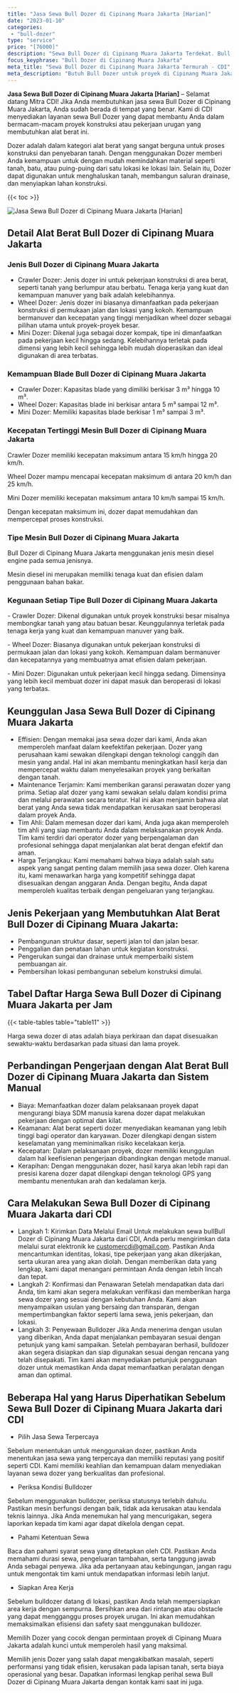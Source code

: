 ```yaml
---
title: "Jasa Sewa Bull Dozer di Cipinang Muara Jakarta [Harian]"
date: "2023-01-10"
categories:
 - "bull-dozer"
type: "service"
price: "[76000]"
description: "Sewa Bull Dozer di Cipinang Muara Jakarta Terdekat. Bull Dozer profesional untuk kebutuhan proyek konstruksi dengan performa superior. Dapatkan informasi lengkap dengan menghubungi kami."
focus_keyphrase: "Bull Dozer di Cipinang Muara Jakarta"
meta_title: "Sewa Bull Dozer di Cipinang Muara Jakarta Termurah - CDI"
meta_description: "Butuh Bull Dozer untuk proyek di Cipinang Muara Jakarta? Layanan profesional kami siap melayani dengan solusi optimal. Dapatkan penawaran sekarang."
---
```


**Jasa Sewa Bull Dozer di Cipinang Muara Jakarta [Harian]** – Selamat datang Mitra CDI! Jika Anda membutuhkan jasa sewa Bull Dozer di Cipinang Muara Jakarta, Anda sudah berada di tempat yang benar. Kami di CDI menyediakan layanan sewa Bull Dozer yang dapat membantu Anda dalam bermacam-macam proyek konstruksi atau pekerjaan urugan yang membutuhkan alat berat ini.

Dozer adalah dalam kategori alat berat yang sangat berguna untuk proses konstruksi dan penyebaran tanah. Dengan menggunakan Dozer memberi Anda kemampuan untuk dengan mudah memindahkan material seperti tanah, batu, atau puing-puing dari satu lokasi ke lokasi lain. Selain itu, Dozer dapat digunakan untuk menghaluskan tanah, membangun saluran drainase, dan menyiapkan lahan konstruksi.

{{< toc >}}

![Jasa Sewa Bull Dozer di Cipinang Muara Jakarta [Harian]](/images/bull-dozer/bull-dozer-20.jpg)

## Detail Alat Berat Bull Dozer di Cipinang Muara Jakarta

### Jenis Bull Dozer di Cipinang Muara Jakarta

*   Crawler Dozer: Jenis dozer ini untuk pekerjaan konstruksi di area berat, seperti tanah yang berlumpur atau berbatu. Tenaga kerja yang kuat dan kemampuan manuver yang baik adalah kelebihannya.
*   Wheel Dozer: Jenis dozer ini biasanya dimanfaatkan pada pekerjaan konstruksi di permukaan jalan dan lokasi yang kokoh. Kemampuan bermanuver dan kecepatan yang tinggi menjadikan wheel dozer sebagai pilihan utama untuk proyek-proyek besar.
*   Mini Dozer: Dikenal juga sebagai dozer kompak, tipe ini dimanfaatkan pada pekerjaan kecil hingga sedang. Kelebihannya terletak pada dimensi yang lebih kecil sehingga lebih mudah dioperasikan dan ideal digunakan di area terbatas.

### Kemampuan Blade Bull Dozer di Cipinang Muara Jakarta

*   Crawler Dozer: Kapasitas blade yang dimiliki berkisar 3 m³ hingga 10 m³.
*   Wheel Dozer: Kapasitas blade ini berkisar antara 5 m³ sampai 12 m³.
*   Mini Dozer: Memiliki kapasitas blade berkisar 1 m³ sampai 3 m³.

### Kecepatan Tertinggi Mesin Bull Dozer di Cipinang Muara Jakarta

Crawler Dozer memiliki kecepatan maksimum antara 15 km/h hingga 20 km/h.

Wheel Dozer mampu mencapai kecepatan maksimum di antara 20 km/h dan 25 km/h.

Mini Dozer memiliki kecepatan maksimum antara 10 km/h sampai 15 km/h.

Dengan kecepatan maksimum ini, dozer dapat memudahkan dan mempercepat proses konstruksi.

### Tipe Mesin Bull Dozer di Cipinang Muara Jakarta

Bull Dozer di Cipinang Muara Jakarta menggunakan jenis mesin diesel engine pada semua jenisnya.

Mesin diesel ini merupakan memiliki tenaga kuat dan efisien dalam penggunaan bahan bakar.

### Kegunaan Setiap Tipe Bull Dozer di Cipinang Muara Jakarta

\- Crawler Dozer: Dikenal digunakan untuk proyek konstruksi besar misalnya membongkar tanah yang atau batuan besar. Keunggulannya terletak pada tenaga kerja yang kuat dan kemampuan manuver yang baik.

\- Wheel Dozer: Biasanya digunakan untuk pekerjaan konstruksi di permukaan jalan dan lokasi yang kokoh. Kemampuan dalam bermanuver dan kecepatannya yang membuatnya amat efisien dalam pekerjaan.

\- Mini Dozer: Digunakan untuk pekerjaan kecil hingga sedang. Dimensinya yang lebih kecil membuat dozer ini dapat masuk dan beroperasi di lokasi yang terbatas.

## Keunggulan Jasa Sewa Bull Dozer di Cipinang Muara Jakarta

*   Effisien: Dengan memakai jasa sewa dozer dari kami, Anda akan memperoleh manfaat dalam keefektifan pekerjaan. Dozer yang perusahaan kami sewakan dilengkapi dengan teknologi canggih dan mesin yang andal. Hal ini akan membantu meningkatkan hasil kerja dan mempercepat waktu dalam menyelesaikan proyek yang berkaitan dengan tanah.
*   Maintenance Terjamin: Kami memberikan garansi perawatan dozer yang prima. Setiap alat dozer yang kami sewakan selalu dalam kondisi prima dan melalui perawatan secara teratur. Hal ini akan menjamin bahwa alat berat yang Anda sewa tidak mendapatkan kerusakan saat beroperasi dalam proyek Anda.
*   Tim Ahli: Dalam memesan dozer dari kami, Anda juga akan memperoleh tim ahli yang siap membantu Anda dalam melaksanakan proyek Anda. Tim kami terdiri dari operator dozer yang berpengalaman dan profesional sehingga dapat menjalankan alat berat dengan efektif dan aman.
*   Harga Terjangkau: Kami memahami bahwa biaya adalah salah satu aspek yang sangat penting dalam memilih jasa sewa dozer. Oleh karena itu, kami menawarkan harga yang kompetitif sehingga dapat disesuaikan dengan anggaran Anda. Dengan begitu, Anda dapat memperoleh kualitas terbaik dengan pengeluaran yang terjangkau.

## Jenis Pekerjaan yang Membutuhkan Alat Berat Bull Dozer di Cipinang Muara Jakarta:

*   Pembangunan struktur dasar, seperti jalan tol dan jalan besar.
*   Penggalian dan penataan lahan untuk kegiatan konstruksi.
*   Pengerukan sungai dan drainase untuk memperbaiki sistem pembuangan air.
*   Pembersihan lokasi pembangunan sebelum konstruksi dimulai.

## Tabel Daftar Harga Sewa Bull Dozer di Cipinang Muara Jakarta per Jam

{{< table-tables table="table11" >}}

Harga sewa dozer di atas adalah biaya perkiraan dan dapat disesuaikan sewaktu-waktu berdasarkan pada situasi dan lama proyek.

## Perbandingan Pengerjaan dengan Alat Berat Bull Dozer di Cipinang Muara Jakarta dan Sistem Manual

*   Biaya: Memanfaatkan dozer dalam pelaksanaan proyek dapat mengurangi biaya SDM manusia karena dozer dapat melakukan pekerjaan dengan optimal dan kilat.
*   Keamanan: Alat berat seperti dozer menyediakan keamanan yang lebih tinggi bagi operator dan karyawan. Dozer dilengkapi dengan sistem keselamatan yang meminimalkan risiko kecelakaan kerja.
*   Kecepatan: Dalam pelaksanaan proyek, dozer memiliki keunggulan dalam hal keefisienan pengerjaan dibandingkan dengan metode manual.
*   Kerapihan: Dengan menggunakan dozer, hasil karya akan lebih rapi dan presisi karena dozer dapat dilengkapi dengan teknologi GPS yang membantu menentukan arah dan kedalaman kerja.

## Cara Melakukan Sewa Bull Dozer di Cipinang Muara Jakarta dari CDI

*   Langkah 1: Kirimkan Data Melalui Email
Untuk melakukan sewa bullBull Dozer di Cipinang Muara Jakarta dari CDI, Anda perlu mengirimkan data melalui surat elektronik ke customercdi@gmail.com. Pastikan Anda mencantumkan identitas, lokasi, tipe pekerjaan yang akan dikerjakan, serta ukuran area yang akan diolah. Dengan memberikan data yang lengkap, kami dapat menangani permintaan Anda dengan lebih lincah dan tepat.
*   Langkah 2: Konfirmasi dan Penawaran
Setelah mendapatkan data dari Anda, tim kami akan segera melakukan verifikasi dan memberikan harga sewa dozer yang sesuai dengan kebutuhan Anda. Kami akan menyampaikan usulan yang bersaing dan transparan, dengan mempertimbangkan faktor seperti lama sewa, jenis pekerjaan, dan lokasi.
*   Langkah 3: Penyewaan Bulldozer
Jika Anda menerima dengan usulan yang diberikan, Anda dapat menjalankan pembayaran sesuai dengan petunjuk yang kami sampaikan. Setelah pembayaran berhasil, bulldozer akan segera disiapkan dan siap digunakan sesuai dengan rencana yang telah disepakati. Tim kami akan menyediakan petunjuk penggunaan dozer untuk memastikan Anda dapat memanfaatkan peralatan dengan aman dan optimal.

## Beberapa Hal yang Harus Diperhatikan Sebelum Sewa Bull Dozer di Cipinang Muara Jakarta dari CDI

*   Pilih Jasa Sewa Terpercaya

Sebelum menentukan untuk menggunakan dozer, pastikan Anda menentukan jasa sewa yang terpercaya dan memiliki reputasi yang positif seperti CDI. Kami memiliki keahlian dan kemampuan dalam menyediakan layanan sewa dozer yang berkualitas dan profesional.
*   Periksa Kondisi Bulldozer

Sebelum menggunakan bulldozer, periksa statusnya terlebih dahulu. Pastikan mesin berfungsi dengan baik, tidak ada kerusakan atau kendala teknis lainnya. Jika Anda menemukan hal yang mencurigakan, segera laporkan kepada tim kami agar dapat dikelola dengan cepat.
*   Pahami Ketentuan Sewa

Baca dan pahami syarat sewa yang ditetapkan oleh CDI. Pastikan Anda memahami durasi sewa, pengeluaran tambahan, serta tanggung jawab Anda sebagai penyewa. Jika ada pertanyaan atau kebingungan, jangan ragu untuk mengontak tim kami untuk mendapatkan informasi lebih lanjut.
*   Siapkan Area Kerja

Sebelum bulldozer datang di lokasi, pastikan Anda telah mempersiapkan area kerja dengan sempurna. Bersihkan area dari rintangan atau obstacle yang dapat mengganggu proses proyek urugan. Ini akan memudahkan memaksimalkan efisiensi dan safety saat menggunakan bulldozer.

Memilih Dozer yang cocok dengan permintaan proyek di Cipinang Muara Jakarta adalah kunci untuk memperoleh hasil yang maksimal.

Memilih jenis Dozer yang salah dapat mengakibatkan masalah, seperti performansi yang tidak efisien, kerusakan pada lapisan tanah, serta biaya operasional yang besar. Dapatkan informasi lengkap perihal sewa Bull Dozer di Cipinang Muara Jakarta dengan kontak kami saat ini juga.